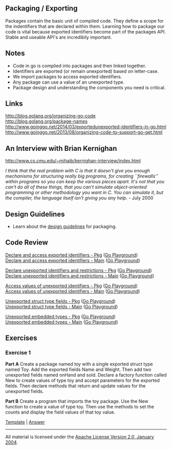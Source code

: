 ## Packaging / Exporting

Packages contain the basic unit of compiled code. They define a scope for the indentifiers that are declared within them. Learning how to package our code is vital because exported identifiers become part of the packages API. Stable and useable API's are incredibily important.

## Notes

* Code in go is complied into packages and then linked together.
* Identifiers are exported (or remain unexported) based on letter-case.
* We import packages to access exported identifiers.
* Any package can use a value of an unexported type.
* Package design and understanding the components you need is critical.

## Links

http://blog.golang.org/organizing-go-code  
http://blog.golang.org/package-names  
http://www.goinggo.net/2014/03/exportedunexported-identifiers-in-go.html  
http://www.goinggo.net/2013/08/organizing-code-to-support-go-get.html

## An Interview with Brian Kernighan

http://www.cs.cmu.edu/~mihaib/kernighan-interview/index.html

_I think that the real problem with C is that it doesn't give you enough mechanisms for structuring really big programs, for creating ``firewalls'' within programs so you can keep the various pieces apart. It's not that you can't do all of these things, that you can't simulate object-oriented programming or other methodology you want in C. You can simulate it, but the compiler, the language itself isn't giving you any help._ - July 2000

## Design Guidelines

* Learn about the [design guidelines](../../reading/design_guidelines.md) for packaging.

## Code Review

[Declare and access exported identifiers - Pkg](example1/counters/counters.go) ([Go Playground](http://play.golang.org/p/Sb_G1kcn_7))  
[Declare and access exported identifiers - Main](example1/example1.go) ([Go Playground](http://play.golang.org/p/ZgH4PpoPX2))  

[Declare unexported identifiers and restrictions - Pkg](example2/counters/counters.go) ([Go Playground](http://play.golang.org/p/bb4TcZNXwl))  
[Declare unexported identifiers and restrictions - Main](example2/example2.go) ([Go Playground](http://play.golang.org/p/GFV71cumqa))  

[Access values of unexported identifiers - Pkg](example3/counters/counters.go) ([Go Playground](http://play.golang.org/p/9cjS2FESNH))  
[Access values of unexported identifiers - Main](example3/example3.go) ([Go Playground](http://play.golang.org/p/d_E0bOYRBV))  

[Unexported struct type fields - Pkg](example4/users/users.go) ([Go Playground](http://play.golang.org/p/O9hleQ18dT))  
[Unexported struct type fields - Main](example4/example4.go) ([Go Playground](http://play.golang.org/p/LpjLP_bIKS))  

[Unexported embedded types - Pkg](example4/users/users.go) ([Go Playground](http://play.golang.org/p/O9hleQ18dT))  
[Unexported embedded types - Main](example5/example5.go) ([Go Playground](http://play.golang.org/p/_1QiymFuw5))  

## Exercises

### Exercise 1
**Part A** Create a package named toy with a single exported struct type named Toy. Add the exported fields Name and Weight. Then add two unexported fields named onHand and sold. Declare a factory function called New to create values of type toy and accept parameters for the exported fields. Then declare methods that return and update values for the unexported fields.

**Part B** Create a program that imports the toy package. Use the New function to create a value of type toy. Then use the methods to set the counts and display the field values of that toy value.

[Template](exercises/template1) | 
[Answer](exercises/exercise1)
___
All material is licensed under the [Apache License Version 2.0, January 2004](http://www.apache.org/licenses/LICENSE-2.0).
